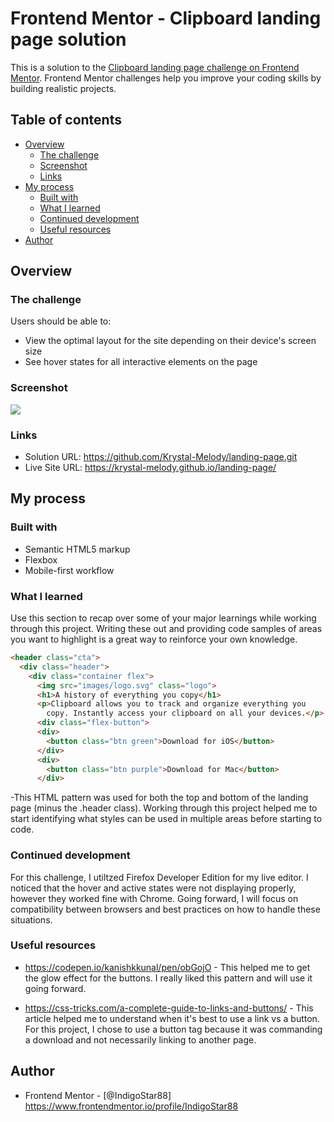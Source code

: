 # Frontend Mentor - Clipboard landing page solution

This is a solution to the [Clipboard landing page challenge on Frontend Mentor](https://www.frontendmentor.io/challenges/clipboard-landing-page-5cc9bccd6c4c91111378ecb9). Frontend Mentor challenges help you improve your coding skills by building realistic projects. 

## Table of contents

- [Overview](#overview)
  - [The challenge](#the-challenge)
  - [Screenshot](#screenshot)
  - [Links](#links)
- [My process](#my-process)
  - [Built with](#built-with)
  - [What I learned](#what-i-learned)
  - [Continued development](#continued-development)
  - [Useful resources](#useful-resources)
- [Author](#author)


## Overview

### The challenge

Users should be able to:

- View the optimal layout for the site depending on their device's screen size
- See hover states for all interactive elements on the page

### Screenshot

![](./images/screenshot.png)


### Links

- Solution URL: https://github.com/Krystal-Melody/landing-page.git
- Live Site URL: https://krystal-melody.github.io/landing-page/

## My process

### Built with

- Semantic HTML5 markup
- Flexbox
- Mobile-first workflow


### What I learned

Use this section to recap over some of your major learnings while working through this project. Writing these out and providing code samples of areas you want to highlight is a great way to reinforce your own knowledge.


```html
<header class="cta">
  <div class="header">
    <div class="container flex">
      <img src="images/logo.svg" class="logo">
      <h1>A history of everything you copy</h1>
      <p>Clipboard allows you to track and organize everything you 
        copy. Instantly access your clipboard on all your devices.</p>
      <div class="flex-button">
      <div>  
        <button class="btn green">Download for iOS</button>
      </div>
      <div>
        <button class="btn purple">Download for Mac</button>
      </div>
```

-This HTML pattern was used for both the top and bottom of the landing page (minus the .header class). Working through this project helped me to start identifying what styles can be used in multiple areas before starting to code. 



### Continued development

For this challenge, I utiltzed Firefox Developer Edition for my live editor. I noticed that the hover and active states were not displaying properly, however they worked fine with Chrome. Going forward, I will focus on compatibility between browsers and best practices on how to handle these situations.


### Useful resources

- https://codepen.io/kanishkkunal/pen/obGojO - This helped me to get the glow effect for the buttons. I really liked this pattern and will use it going forward.

- https://css-tricks.com/a-complete-guide-to-links-and-buttons/ - This article helped me to understand when it's best to use a link vs a button. For this project, I chose to use a button tag because it was commanding a download and not necessarily linking to another page.


## Author

- Frontend Mentor - [@IndigoStar88] https://www.frontendmentor.io/profile/IndigoStar88

